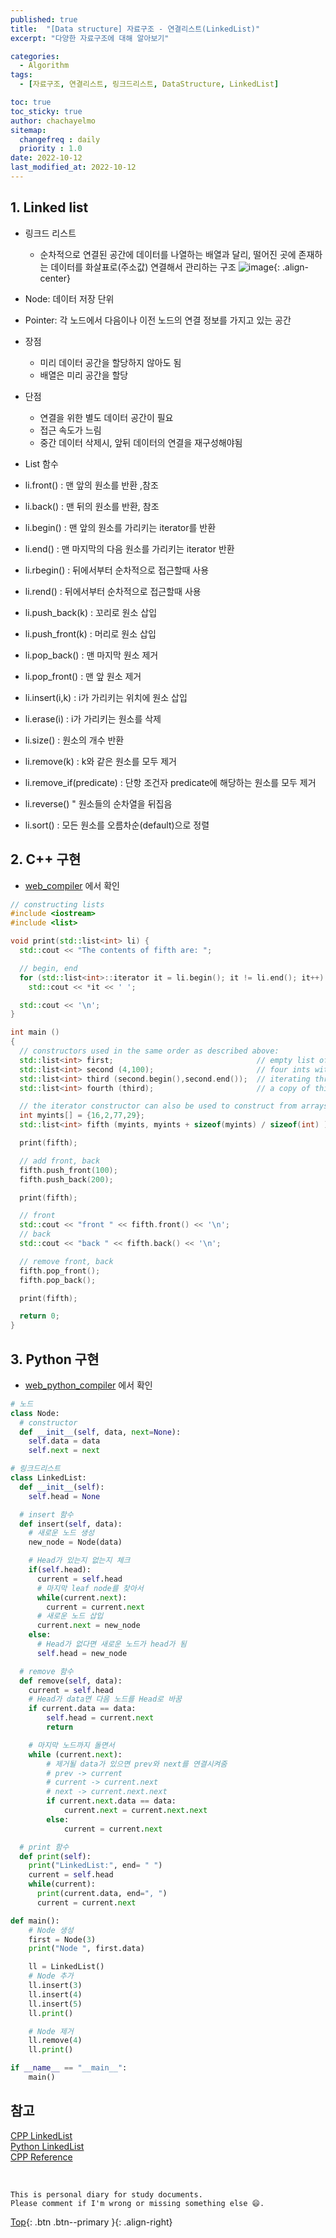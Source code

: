 ```yaml
---
published: true
title:  "[Data structure] 자료구조 - 연결리스트(LinkedList)"
excerpt: "다양한 자료구조에 대해 알아보기"

categories:
  - Algorithm
tags:
  - [자료구조, 연결리스트, 링크드리스트, DataStructure, LinkedList]

toc: true
toc_sticky: true
author: chachayelmo
sitemap:
  changefreq : daily
  priority : 1.0
date: 2022-10-12
last_modified_at: 2022-10-12
---
```


## 1. Linked list

- 링크드 리스트
    - 순차적으로 연결된 공간에 데이터를 나열하는 배열과 달리, 떨어진 곳에 존재하는 데이터를 화살표로(주소값) 연결해서 관리하는 구조
![image](https://user-images.githubusercontent.com/23397039/194874192-15fc6191-83cc-4b92-bcd3-cb3942ac3e2a.png){: .align-center}

- Node: 데이터 저장 단위
- Pointer: 각 노드에서 다음이나 이전 노드의 연결 정보를 가지고 있는 공간
- 장점
    - 미리 데이터 공간을 할당하지 않아도 됨
    - 배열은 미리 공간을 할당
- 단점
    - 연결을 위한 별도 데이터 공간이 필요
    - 접근 속도가 느림
    - 중간 데이터 삭제시, 앞뒤 데이터의 연결을 재구성해야됨

- List 함수
- li.front() : 맨 앞의 원소를 반환 ,참조
- li.back() : 맨 뒤의 원소를 반환, 참조
- li.begin() : 맨 앞의 원소를 가리키는 iterator를 반환
- li.end() : 맨 마지막의 다음 원소를 가리키는 iterator 반환
- li.rbegin() : 뒤에서부터 순차적으로 접근할때 사용
- li.rend() : 뒤에서부터 순차적으로 접근할때 사용
- li.push_back(k) : 꼬리로 원소 삽입
- li.push_front(k) : 머리로 원소 삽입
- li.pop_back() : 맨 마지막 원소 제거
- li.pop_front() : 맨 앞 원소 제거
- li.insert(i,k) : i가 가리키는 위치에 원소 삽입
- li.erase(i) : i가 가리키는 원소를 삭제
- li.size() : 원소의 개수 반환
- li.remove(k) : k와 같은 원소를 모두 제거
- li.remove_if(predicate) : 단항 조건자 predicate에 해당하는 원소를 모두 제거
- li.reverse() " 원소들의 순차열을 뒤집음
- li.sort() : 모든 원소를 오름차순(default)으로 정렬

## 2. C++ 구현
- [web_compiler](https://godbolt.org/) 에서 확인

```cpp
// constructing lists
#include <iostream>
#include <list>

void print(std::list<int> li) {
  std::cout << "The contents of fifth are: ";

  // begin, end
  for (std::list<int>::iterator it = li.begin(); it != li.end(); it++)
    std::cout << *it << ' ';

  std::cout << '\n';
}

int main ()
{
  // constructors used in the same order as described above:
  std::list<int> first;                                // empty list of ints
  std::list<int> second (4,100);                       // four ints with value 100
  std::list<int> third (second.begin(),second.end());  // iterating through second
  std::list<int> fourth (third);                       // a copy of third

  // the iterator constructor can also be used to construct from arrays:
  int myints[] = {16,2,77,29};
  std::list<int> fifth (myints, myints + sizeof(myints) / sizeof(int) );

  print(fifth);

  // add front, back
  fifth.push_front(100);
  fifth.push_back(200);

  print(fifth);

  // front
  std::cout << "front " << fifth.front() << '\n';
  // back
  std::cout << "back " << fifth.back() << '\n';

  // remove front, back
  fifth.pop_front();
  fifth.pop_back();

  print(fifth);

  return 0;
}
```

## 3. Python 구현
- [web_python_compiler](https://www.onlinegdb.com/online_python_compiler) 에서 확인

```python
# 노드
class Node:
  # constructor
  def __init__(self, data, next=None): 
    self.data = data
    self.next = next

# 링크드리스트
class LinkedList:
  def __init__(self):  
    self.head = None

  # insert 함수
  def insert(self, data):
    # 새로운 노드 생성
    new_node = Node(data)

    # Head가 있는지 없는지 체크
    if(self.head):
      current = self.head
      # 마지막 leaf node를 찾아서
      while(current.next):
        current = current.next
      # 새로운 노드 삽입
      current.next = new_node
    else:
      # Head가 없다면 새로운 노드가 head가 됨
      self.head = new_node

  # remove 함수
  def remove(self, data):
    current = self.head
    # Head가 data면 다음 노드를 Head로 바꿈
    if current.data == data:
        self.head = current.next
        return

    # 마지막 노드까지 돌면서
    while (current.next):
        # 제거될 data가 있으면 prev와 next를 연결시켜줌
        # prev -> current
        # current -> current.next
        # next -> current.next.next
        if current.next.data == data:
            current.next = current.next.next
        else:
            current = current.next

  # print 함수
  def print(self):
    print("LinkedList:", end= " ")
    current = self.head
    while(current):
      print(current.data, end=", ")
      current = current.next

def main():
    # Node 생성
    first = Node(3)
    print("Node ", first.data)

    ll = LinkedList()
    # Node 추가
    ll.insert(3)
    ll.insert(4)
    ll.insert(5)
    ll.print()

    # Node 제거
    ll.remove(4)
    ll.print()

if __name__ == "__main__":
	main()
```


## 참고
[CPP LinkedList](https://velog.io/@alslahdk/C-STL-linked-list)  
[Python LinkedList](https://www.educative.io/answers/how-to-create-a-linked-list-in-python)  
[CPP Reference](https://cplusplus.com/reference/list/list/list/)

<br>

    This is personal diary for study documents.
    Please comment if I'm wrong or missing something else 😄. 

[Top](#){: .btn .btn--primary }{: .align-right}